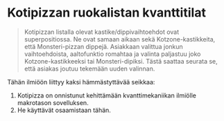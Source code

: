 # Kotipizzan ruokalistan kvanttitilat

> Kotipizzan listalla olevat kastike/dippivaihtoehdot ovat superpositiossa.
> Ne ovat samaan aikaan sekä Kotzone-kastikkeita, että Monsteri-pizzan dippejä.
> Asiakkaan valittua jonkun vaihtoehdoista, aaltofunktio romahtaa ja valinta 
> paljastuu joko Kotzone-kastikkeeksi tai Monsteri-dipiksi. Tästä saattaa seurata
> se, että asiakas joutuu tekemään uuden valinnan. 

Tähän ilmiöön liittyy kaksi hämmästyttävää seikkaa:
1. Kotipizza on onnistunut kehittämään kvanttimekaniikan ilmiölle makrotason sovelluksen.
1. He käyttävät osaamistaan tähän.
